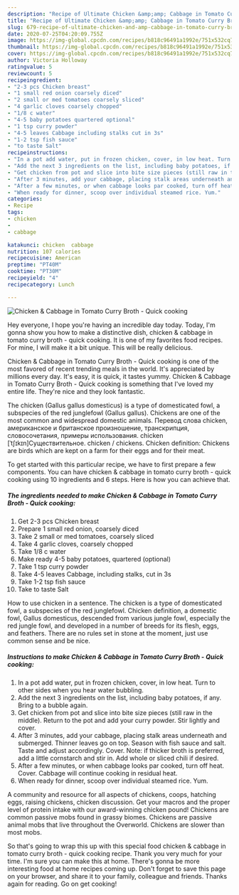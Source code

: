 ```yaml
---
description: "Recipe of Ultimate Chicken &amp;amp; Cabbage in Tomato Curry Broth - Quick cooking"
title: "Recipe of Ultimate Chicken &amp;amp; Cabbage in Tomato Curry Broth - Quick cooking"
slug: 679-recipe-of-ultimate-chicken-and-amp-cabbage-in-tomato-curry-broth-quick-cooking
date: 2020-07-25T04:20:09.755Z
image: https://img-global.cpcdn.com/recipes/b818c96491a1992e/751x532cq70/chicken-cabbage-in-tomato-curry-broth-quick-cooking-recipe-main-photo.jpg
thumbnail: https://img-global.cpcdn.com/recipes/b818c96491a1992e/751x532cq70/chicken-cabbage-in-tomato-curry-broth-quick-cooking-recipe-main-photo.jpg
cover: https://img-global.cpcdn.com/recipes/b818c96491a1992e/751x532cq70/chicken-cabbage-in-tomato-curry-broth-quick-cooking-recipe-main-photo.jpg
author: Victoria Holloway
ratingvalue: 5
reviewcount: 5
recipeingredient:
- "2-3 pcs Chicken breast"
- "1 small red onion coarsely diced"
- "2 small or med tomatoes coarsely sliced"
- "4 garlic cloves coarsely chopped"
- "1/8 c water"
- "4-5 baby potatoes quartered optional"
- "1 tsp curry powder"
- "4-5 leaves Cabbage including stalks cut in 3s"
- "1-2 tsp fish sauce"
- "to taste Salt"
recipeinstructions:
- "In a pot add water, put in frozen chicken, cover, in low heat. Turn to other sides when you hear water bubbling."
- "Add the next 3 ingredients on the list, including baby potatoes, if any. Bring to a bubble again."
- "Get chicken from pot and slice into bite size pieces (still raw in the middle). Return to the pot and add your curry powder. Stir lightly and cover."
- "After 3 minutes, add your cabbage, placing stalk areas underneath and submerged. Thinner leaves go on top. Season with fish sauce and salt. Taste and adjust accordingly. Cover. Note: if thicker broth is preferred, add a little cornstarch and stir in. Add whole or sliced chili if desired."
- "After a few minutes, or when cabbage looks par cooked, turn off heat. Cover. Cabbage will continue cooking in residual heat."
- "When ready for dinner, scoop over individual steamed rice. Yum."
categories:
- Recipe
tags:
- chicken
- 
- cabbage

katakunci: chicken  cabbage 
nutrition: 107 calories
recipecuisine: American
preptime: "PT40M"
cooktime: "PT30M"
recipeyield: "4"
recipecategory: Lunch

---
```



![Chicken &amp; Cabbage in Tomato Curry Broth - Quick cooking](https://img-global.cpcdn.com/recipes/b818c96491a1992e/751x532cq70/chicken-cabbage-in-tomato-curry-broth-quick-cooking-recipe-main-photo.jpg)

Hey everyone, I hope you're having an incredible day today. Today, I'm gonna show you how to make a distinctive dish, chicken &amp; cabbage in tomato curry broth - quick cooking. It is one of my favorites food recipes. For mine, I will make it a bit unique. This will be really delicious.

Chicken &amp; Cabbage in Tomato Curry Broth - Quick cooking is one of the most favored of recent trending meals in the world. It's appreciated by millions every day. It's easy, it is quick, it tastes yummy. Chicken &amp; Cabbage in Tomato Curry Broth - Quick cooking is something that I've loved my entire life. They're nice and they look fantastic.

The chicken (Gallus gallus domesticus) is a type of domesticated fowl, a subspecies of the red junglefowl (Gallus gallus). Chickens are one of the most common and widespread domestic animals. Перевод слова chicken, американское и британское произношение, транскрипция, словосочетания, примеры использования. chicken [ˈtʃɪkɪn]Существительное. chicken / chickens. Chicken definition: Chickens are birds which are kept on a farm for their eggs and for their meat.


To get started with this particular recipe, we have to first prepare a few components. You can have chicken &amp; cabbage in tomato curry broth - quick cooking using 10 ingredients and 6 steps. Here is how you can achieve that.

<!--inarticleads1-->

##### The ingredients needed to make Chicken &amp; Cabbage in Tomato Curry Broth - Quick cooking:

1. Get 2-3 pcs Chicken breast
1. Prepare 1 small red onion, coarsely diced
1. Take 2 small or med tomatoes, coarsely sliced
1. Take 4 garlic cloves, coarsely chopped
1. Take 1/8 c water
1. Make ready 4-5 baby potatoes, quartered (optional)
1. Take 1 tsp curry powder
1. Take 4-5 leaves Cabbage, including stalks, cut in 3s
1. Take 1-2 tsp fish sauce
1. Take to taste Salt


How to use chicken in a sentence. The chicken is a type of domesticated fowl, a subspecies of the red junglefowl. Chicken definition, a domestic fowl, Gallus domesticus, descended from various jungle fowl, especially the red jungle fowl, and developed in a number of breeds for its flesh, eggs, and feathers. There are no rules set in stone at the moment, just use common sense and be nice. 

<!--inarticleads2-->

##### Instructions to make Chicken &amp; Cabbage in Tomato Curry Broth - Quick cooking:

1. In a pot add water, put in frozen chicken, cover, in low heat. Turn to other sides when you hear water bubbling.
1. Add the next 3 ingredients on the list, including baby potatoes, if any. Bring to a bubble again.
1. Get chicken from pot and slice into bite size pieces (still raw in the middle). Return to the pot and add your curry powder. Stir lightly and cover.
1. After 3 minutes, add your cabbage, placing stalk areas underneath and submerged. Thinner leaves go on top. Season with fish sauce and salt. Taste and adjust accordingly. Cover. Note: if thicker broth is preferred, add a little cornstarch and stir in. Add whole or sliced chili if desired.
1. After a few minutes, or when cabbage looks par cooked, turn off heat. Cover. Cabbage will continue cooking in residual heat.
1. When ready for dinner, scoop over individual steamed rice. Yum.


A community and resource for all aspects of chickens, coops, hatching eggs, raising chickens, chicken discussion. Get your macros and the proper level of protein intake with our award-winning chicken pound! Chickens are common passive mobs found in grassy biomes. Chickens are passive animal mobs that live throughout the Overworld. Chickens are slower than most mobs. 

So that's going to wrap this up with this special food chicken &amp; cabbage in tomato curry broth - quick cooking recipe. Thank you very much for your time. I'm sure you can make this at home. There's gonna be more interesting food at home recipes coming up. Don't forget to save this page on your browser, and share it to your family, colleague and friends. Thanks again for reading. Go on get cooking!
